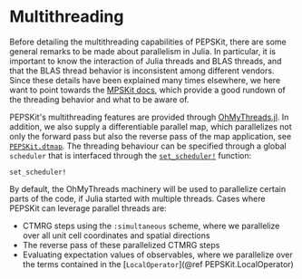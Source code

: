 # Multithreading

Before detailing the multithreading capabilities of PEPSKit, there are some general remarks to be made about parallelism in Julia.
In particular, it is important to know the interaction of Julia threads and BLAS threads, and that the BLAS thread behavior is inconsistent among different vendors.
Since these details have been explained many times elsewhere, we here want to point towards the [MPSKit docs](https://quantumkithub.github.io/MPSKit.jl/stable/man/parallelism/), which provide a good rundown of the threading behavior and what to be aware of.

PEPSKit's multithreading features are provided through [OhMyThreads.jl](https://juliafolds2.github.io/OhMyThreads.jl/stable/).
In addition, we also supply a differentiable parallel map, which parallelizes not only the forward pass but also the reverse pass of the map application, see [`PEPSKit.dtmap`](@ref).
The threading behaviour can be specified through a global `scheduler` that is interfaced through the [`set_scheduler!`](@ref) function:

```@docs
set_scheduler!
```

By default, the OhMyThreads machinery will be used to parallelize certain parts of the code, if Julia started with multiple threads.
Cases where PEPSKit can leverage parallel threads are:

- CTMRG steps using the `:simultaneous` scheme, where we parallelize over all unit cell coordinates and spatial directions
- The reverse pass of these parallelized CTMRG steps
- Evaluating expectation values of observables, where we parallelize over the terms contained in the [`LocalOperator`](@ref PEPSKit.LocalOperator)
